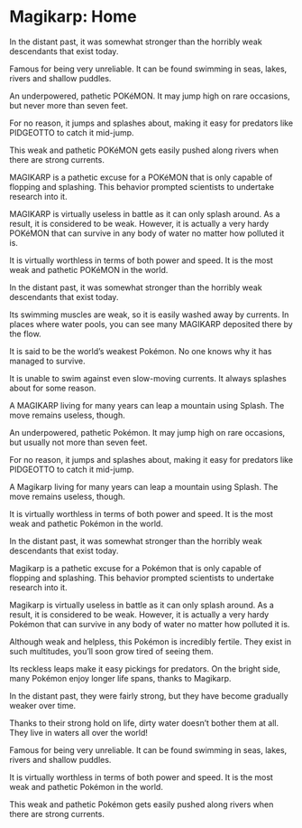 # Magikarp: Home

In the distant past, it was somewhat stronger than the horribly weak descendants that exist today.

Famous for being very unreliable. It can be found swimming in seas, lakes, rivers and shallow puddles.

An underpowered, pathetic POKéMON. It may jump high on rare occasions, but never more than seven feet.

For no reason, it jumps and splashes about, making it easy for predators like PIDGEOTTO to catch it mid-jump.

This weak and pathetic POKéMON gets easily pushed along rivers when there are strong currents.

MAGIKARP is a pathetic excuse for a POKéMON that is only capable of flopping and splashing. This behavior prompted scientists to undertake research into it.

MAGIKARP is virtually useless in battle as it can only splash around. As a result, it is considered to be weak. However, it is actually a very hardy POKéMON that can survive in any body of water no matter how polluted it is.

It is virtually worthless in terms of both power and speed. It is the most weak and pathetic POKéMON in the world.

In the distant past, it was somewhat stronger than the horribly weak descendants that exist today.

Its swimming muscles are weak, so it is easily washed away by currents. In places where water pools, you can see many MAGIKARP deposited there by the flow.

It is said to be the world’s weakest Pokémon. No one knows why it has managed to survive.

It is unable to swim against even slow-moving currents. It always splashes about for some reason.

A MAGIKARP living for many years can leap a mountain using Splash. The move remains useless, though.

An underpowered, pathetic Pokémon. It may jump high on rare occasions, but usually not more than seven feet.

For no reason, it jumps and splashes about, making it easy for predators like PIDGEOTTO to catch it mid-jump.

A Magikarp living for many years can leap a mountain using Splash. The move remains useless, though.

It is virtually worthless in terms of both power and speed. It is the most weak and pathetic Pokémon in the world.

In the distant past, it was somewhat stronger than the horribly weak descendants that exist today.

Magikarp is a pathetic excuse for a Pokémon that is only capable of flopping and splashing. This behavior prompted scientists to undertake research into it.

Magikarp is virtually useless in battle as it can only splash around. As a result, it is considered to be weak. However, it is actually a very hardy Pokémon that can survive in any body of water no matter how polluted it is.

Although weak and helpless, this Pokémon is incredibly fertile. They exist in such multitudes, you’ll soon grow tired of seeing them.

Its reckless leaps make it easy pickings for predators. On the bright side, many Pokémon enjoy longer life spans, thanks to Magikarp.

In the distant past, they were fairly strong, but they have become gradually weaker over time.

Thanks to their strong hold on life, dirty water doesn’t bother them at all. They live in waters all over the world!

Famous for being very unreliable. It can be found swimming in seas, lakes, rivers and shallow puddles.

It is virtually worthless in terms of both power and speed. It is the most weak and pathetic Pokémon in the world.

This weak and pathetic Pokémon gets easily pushed along rivers when there are strong currents.
